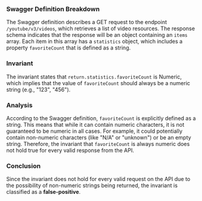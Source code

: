 ### Swagger Definition Breakdown
The Swagger definition describes a GET request to the endpoint `/youtube/v3/videos`, which retrieves a list of video resources. The response schema indicates that the response will be an object containing an `items` array. Each item in this array has a `statistics` object, which includes a property `favoriteCount` that is defined as a string.

### Invariant
The invariant states that `return.statistics.favoriteCount` is Numeric, which implies that the value of `favoriteCount` should always be a numeric string (e.g., "123", "456"). 

### Analysis
According to the Swagger definition, `favoriteCount` is explicitly defined as a string. This means that while it can contain numeric characters, it is not guaranteed to be numeric in all cases. For example, it could potentially contain non-numeric characters (like "N/A" or "unknown") or be an empty string. Therefore, the invariant that `favoriteCount` is always numeric does not hold true for every valid response from the API.

### Conclusion
Since the invariant does not hold for every valid request on the API due to the possibility of non-numeric strings being returned, the invariant is classified as a **false-positive**.
